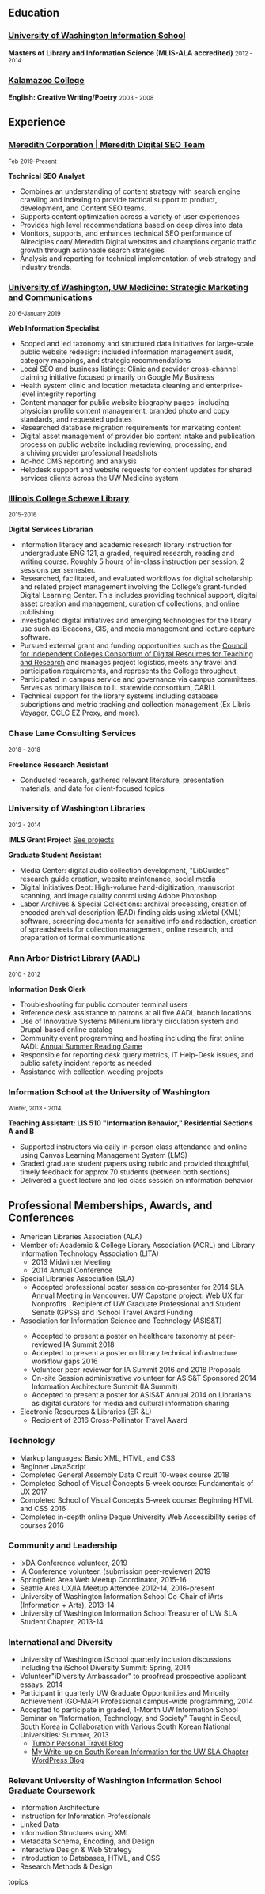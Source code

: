 <h2>Education</h2>

<h3><a href="https://ischool.uw.edu"target="_blank"> University of Washington Information School </a></h3>
<p><strong>Masters of Library and Information Science (MLIS-ALA accredited)</strong> <small class="text-muted">2012 - 2014</small></p>

<h3><a href= "http://www.kzoo.edu" target="_blank"> Kalamazoo College</a></h3>
<p><strong>English: Creative Writing/Poetry</strong> <small class="text-muted">2003 - 2008</small></strong>
</p>


<h2>Experience</h2>

<h3><a href= "https://www.meredith.com/national-media/digital" target="_blank"> Meredith Corporation | Meredith Digital SEO Team</a></h3>
<small>Feb 2019-Present</small>
<p><strong>Technical SEO Analyst</strong></p>
<ul>
  <li>Combines an understanding of content strategy with search engine crawling and indexing to provide tactical support to product, development, and Content SEO teams.</li>
  <li>Supports content optimization across a variety of user experiences</li>
  <li>Provides high level recommendations based on deep dives into data</li>
<li>Monitors, supports, and enhances technical SEO performance of Allrecipies.com/ Meredith Digital websites and champions organic traffic growth through actionable search strategies</li>
<li>Analysis and reporting for technical implementation of web strategy and industry trends.</li>
</ul>

<h3><a href= "http://www.uwmedicine.org" target="_blank"> University of Washington, UW Medicine: Strategic Marketing and Communications </a></h3>
<small>2016-January 2019</small>
<p><strong>Web Information Specialist</strong></p>
<ul>
  <li>Scoped and led taxonomy and structured data initiatives for large-scale public website redesign: included information management audit, category mappings, and strategic recommendations</li>
  <li>Local SEO and business listings: Clinic and provider cross-channel claiming initiative focused primarily on Google My Business</li>
  <li>Health system clinic and location metadata cleaning and enterprise-level integrity reporting</li>
  <li>Content manager for public website biography pages- including physician profile content management, branded photo and copy standards, and requested updates</li>
  <li>Researched database migration requirements for marketing content</li>
  <li>Digital asset management of provider bio content intake and publication process on public website including reviewing, processing, and archiving provider professional headshots</li>
  <li>Ad-hoc CMS reporting and analysis</li>
  <li>Helpdesk support and website requests for content updates for shared services clients across the UW Medicine system</li>
</ul>

<h3><a href="http://ic.edu/library" target="_blank">Illinois College Schewe Library </a></h3>
<small>2015-2016</small>
<p><strong>Digital Services Librarian</strong> </p>
<ul>
  <li>Information literacy and academic research library instruction for undergraduate ENG 121, a graded, required research, reading and writing course. Roughly 5 hours of in-class instruction per session, 2 sessions per semester.</li>
  <li>Researched, facilitated, and evaluated workflows for digital scholarship and related project management involving the College’s grant-funded Digital Learning Center. This includes providing technical support, digital asset creation and management,
    curation of collections, and online publishing. </li>
  <li>Investigated digital initiatives and emerging technologies for the library use such as iBeacons, GIS, and media management and lecture capture software.</li>
  <li>Pursued external grant and funding opportunities such as the <a href="http://cic.edu/News-and-Publications/Independent-Newsletter/PI-2015/Pages/Shared-Shelf.aspx" target="_blank">Council for Independent Colleges Consortium of Digital Resources for Teaching and Research</a>    and manages project logistics, meets any travel and participation requirements, and represents the College throughout.</li>
  <li>Participated in campus service and governance via campus committees. Serves as primary liaison to IL statewide consortium, CARLI.</li>
  <li>Technical support for the library systems including database subcriptions and metric tracking and collection management (Ex Libris Voyager, OCLC EZ Proxy, and more). </li>
</ul>

<h3>Chase Lane Consulting Services</h3>
<small>2018 - 2018</small>
<p><strong>Freelance Research Assistant</strong> </p>
<ul>
  <li>Conducted research, gathered relevant literature, presentation materials, and data for client-focused topics</li>
</ul>

<h3>University of Washington Libraries</h3>
<small>2012 - 2014</small>
<p><strong>IMLS Grant Project</strong> <a href="//projects">See projects</a></p>
<strong>Graduate Student Assistant</strong></p>
<ul>
  <li>Media Center: digital audio collection development, "LibGuides" research guide creation, website maintenance, social media</li>
  <li>Digital Initiatives Dept: High-volume hand-digitization, manuscript scanning, and image quality control using Adobe Photoshop</li>
  <li>Labor Archives &amp; Special Collections: archival processing, creation of encoded archival description (EAD) finding aids using xMetal (XML) software, screening documents for sensitive info and redaction, creation of spreadsheets for collection management,
    online research, and preparation of formal communications </li>
</ul>

<h3>Ann Arbor District Library (AADL)</h3>
<small>2010 - 2012</small>
<p><strong>Information Desk Clerk</strong> </p>
<ul>
  <li>Troubleshooting for public computer terminal users</li>
  <li>Reference desk assistance to patrons at all five AADL branch locations</li>
  <li>Use of Innovative Systems Millenium library circulation system and Drupal-based online catalog</li>
  <li>Community event programming and hosting including the first online AADL <a href="http://play.aadl.org/node/263694" target="_blank">Annual Summer Reading Game</a></li>
  <li>Responsible for reporting desk query metrics, IT Help-Desk issues, and public safety incident reports as needed</li>
  <li>Assistance with collection weeding projects</li>
</ul>

<h3>Information School at the University of Washington</h3>
<small>Winter, 2013 - 2014</small>
<p><strong>Teaching Assistant: LIS 510 "Information Behavior," Residential Sections A and B</strong> </p>
<ul>
  <li>Supported instructors via daily in-person class attendance and online using Canvas Learning Management System (LMS)</li>
  <li>Graded graduate student papers using rubric and provided thoughtful, timely feedback for approx 70 students (between both sections)</li>
  <li>Delivered a guest lecture and led class session on information behavior</li>
</ul>


<h2>Professional Memberships, Awards, and Conferences</h2>
<ul>
  <li>American Libraries Association (ALA)</li>
  <li>Member of: Academic & College Library Association (ACRL) and Library Information Technology Association (LITA)
    <ul>
      <li>2013 Midwinter Meeting</li>
      <li>2014 Annual Conference</li>
    </ul>
  </li>
  <li>Special Libraries Association (SLA)
    <ul>
      <li>Accepted professional poster session co-presenter for 2014 SLA Annual Meeting in Vancouver: UW Capstone project: Web UX for Nonprofits . Recipient of UW Graduate Professional and Student Senate (GPSS) and iSchool Travel Award Funding</li>
    </ul>
  </li>
  <li>Association for Information Science and Technology (ASIS&T)</li>
  <ul>
    <li>Accepted to present a poster on healthcare taxonomy at peer-reviewed IA Summit 2018 </li>
    <li>Accepted to present a poster on library technical infrastructure workflow gaps 2016</li>
    <li>Volunteer peer-reviewer for IA Summit 2016 and 2018 Proposals</li>
    <li>On-site Session administrative volunteer for ASIS&T Sponsored 2014 Information Architecture Summit (IA Summit)</li>
    <li>Accepted to present a poster for ASIS&T Annual 2014 on Librarians as digital curators for media and cultural information sharing</li>
    </li>
  </ul>
  <li>Electronic Resources & Libraries (ER &L)
    <ul>
      <li>Recipient of 2016 Cross-Pollinator Travel Award</li>
    </ul>
  </li>
</ul>

<h3>Technology</h3>
<ul>
  <li>Markup languages: Basic XML, HTML, and CSS</li>
  <li>Beginner JavaScript</li>
  <li>Completed General Assembly Data Circuit 10-week course 2018</li>
  <li>Completed School of Visual Concepts 5-week course: Fundamentals of UX 2017</li>
  <li>Completed School of Visual Concepts 5-week course: Beginning HTML and CSS 2016</li>
  <li>Completed in-depth online Deque University Web Accessibility series of courses 2016</li>
</ul>

<h3>Community and Leadership</h3>
<ul>
  <li>IxDA Conference volunteer, 2019</li>
  <li>IA Conference volunteer, (submission peer-reviewer) 2019</li>
  <li>Springfield Area Web Meetup Coordinator, 2015-16</li>
  <li>Seattle Area UX/IA Meetup Attendee 2012-14, 2016-present</li>
  <li>University of Washington Information School Co-Chair of iArts (Information + Arts), 2013-14</li>
  <li>University of Washington Information School Treasurer of UW SLA Student Chapter, 2013-14</li>
</ul>

<h3>International and Diversity</h3>
<ul>
  <li>University of Washington iSchool quarterly inclusion discussions including the iSchool Diversity Summit: Spring, 2014 </li>
  <li>Volunteer"iDiversity Ambassador" to proofread prospective applicant essays, 2014</li>
  <li>Participant in quarterly UW Graduate Opportunities and Minority Achievement (GO-MAP) Professional campus-wide programming, 2014</li>
  <li>Accepted to participate in graded, 1-Month UW Information School Seminar on "Information, Technology, and Society" Taught in Seoul, South Korea in Collaboration with Various South Korean National Universities: Summer, 2013
    <ul>
      <li><a href="http://dtrier.tumblr.com/" target="_blank">Tumblr Personal Travel Blog</a></li>
      <li><a href="http://uwsla.wordpress.com/2013/11/18/ischool-exploration-seminar-south-korea/" target="_blank">My Write-up on South Korean Information for the UW SLA Chapter WordPress Blog</a></li>
    </ul>
  </li>
</ul>

<h3>Relevant University of Washington Information School Graduate Coursework</h3>
<ul>
  <li>Information Architecture</li>
  <li>Instruction for Information Professionals</li>
  <li>Linked Data</li>
  <li>Information Structures using XML</li>
  <li>Metadata Schema, Encoding, and Design</li>
  <li>Interactive Design &amp; Web Strategy</li>
  <li>Introduction to Databases, HTML, and CSS</li>
  <li>Research Methods &amp; Design</li>
</ul> topics</li>
</ul>


